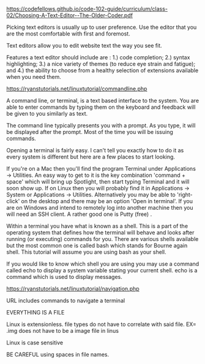 https://codefellows.github.io/code-102-guide/curriculum/class-02/Choosing-A-Text-Editor--The-Older-Coder.pdf

Picking text editors is usually up to user preference. Use the editor that you are the most comfortable with first and foremost. 

Text editors allow you to edit website text the way you see fit. 

Features a text editor should include are : 1.) code completion; 2.) syntax
highlighting; 3.) a nice variety of themes (to reduce eye strain and
fatigue); and 4.) the ability to choose from a healthy selection of
extensions available when you need them.

https://ryanstutorials.net/linuxtutorial/commandline.php

A command line, or terminal, is a text based interface to the system. You are able to enter commands by typing them on the keyboard and feedback will be given to you similarly as text.

The command line typically presents you with a prompt. As you type, it will be displayed after the prompt. Most of the time you will be issuing commands.

Opening a terminal is fairly easy. I can't tell you exactly how to do it as every system is different but here are a few places to start looking.

If you're on a Mac then you'll find the program Terminal under Applications -> Utilities. An easy way to get to it is the key combination 'command + space' which will bring up Spotlight, then start typing Terminal and it will soon show up.
If on Linux then you will probably find it in Applications -> System or Applications -> Utilities. Alternatively you may be able to 'right-click' on the desktop and there may be an option 'Open in terminal'.
If you are on Windows and intend to remotely log into another machine then you will need an SSH client. A rather good one is Putty (free) .

Within a terminal you have what is known as a shell. This is a part of the operating system that defines how the terminal will behave and looks after running (or executing) commands for you. There are various shells available but the most common one is called bash which stands for Bourne again shell. This tutorial will assume you are using bash as your shell.

If you would like to know which shell you are using you may use a command called echo to display a system variable stating your current shell. echo is a command which is used to display messages.

https://ryanstutorials.net/linuxtutorial/navigation.php

URL includes commands to navigate a terminal

EVERYTHING IS A FILE

Linux is extensionless. file types do not have to correlate with said file. EX= .img does not have to be a image file in linus

Linux is case sensitive

BE CAREFUL using spaces in file names.


